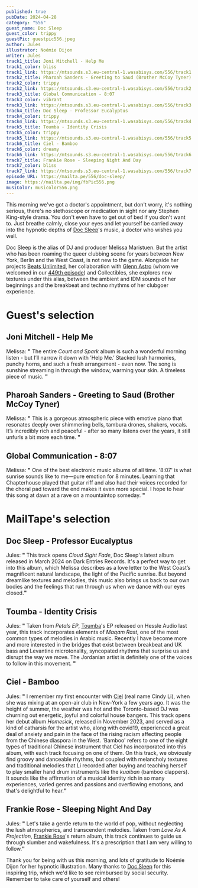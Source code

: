 ```yaml
---
published: true
pubDate: 2024-04-28
category: "556"
guest_name: Doc Sleep
guest_color: trippy
guestPic: guestpic556.jpeg
author: Jules
illustrator: Noémie Dijon
writer: Jules
track1_title: Joni Mitchell - Help Me
track1_color: bliss
track1_link: https://mtsounds.s3.eu-central-1.wasabisys.com/556/track1.mp3
track2_title: Pharoah Sanders - Greeting to Saud (Brother McCoy Tyner)
track2_color: trippy
track2_link: https://mtsounds.s3.eu-central-1.wasabisys.com/556/track2.mp3
track3_title: Global Communication - 8:07
track3_color: vibrant
track3_link: https://mtsounds.s3.eu-central-1.wasabisys.com/556/track3.mp3
track4_title: Doc Sleep - Professor Eucalyptus
track4_color: trippy
track4_link: https://mtsounds.s3.eu-central-1.wasabisys.com/556/track4.mp3
track5_title: Toumba - Identity Crisis
track5_color: trippy
track5_link: https://mtsounds.s3.eu-central-1.wasabisys.com/556/track5.mp3
track6_title: Ciel - Bamboo
track6_color: dreamy
track6_link: https://mtsounds.s3.eu-central-1.wasabisys.com/556/track6.mp3
track7_title: Frankie Rose - Sleeping Night And Day
track7_color: bliss
track7_link: https://mtsounds.s3.eu-central-1.wasabisys.com/556/track7.mp3
episode_URL: https://mailta.pe/556/doc-sleep/
image: https://mailta.pe/img/fbPic556.png
musiColor: musicolor556.png
---
```

This morning we've got a doctor's appointment, but don't worry, it's nothing serious, there's no stethoscope or medication in sight nor any Stephen King-style drama. You don't even have to get out of bed if you don't want to. Just breathe calmly, close your eyes and let yourself be carried away into the hypnotic depths of [Doc Sleep](https://docsleep.bandcamp.com/music)'s music, a doctor who wishes you well.

Doc Sleep is the alias of DJ and producer Melissa Maristuen. But the artist who has been roaming the queer clubbing scene for years between New York, Berlin and the West Coast, is not new to the game. Alongside her projects [Beats Unlimited](https://docsleep.bandcamp.com/album/beats-unlimited), her collaboration with [Glenn Astro](https://glennastro.bandcamp.com/) (whom we welcomed in our [449th episode](https://www.mailta.pe/449/glenn-astro/)) and Collectibles, she explores new textures under this alias, between the ambient and IDM sounds of her beginnings and the breakbeat and techno rhythms of her clubgoer experience.

# Guest's selection

## Joni Mitchell - Help Me

Melissa: **"** The entire <i>Court and Spark</i> album is such a wonderful morning listen - but I’ll narrow it down with ’Help Me.’ Stacked lush harmonies, punchy horns, and such a fresh arrangement - even now. The song is sunshine streaming in through the window, warming your skin. A timeless piece of music. **"**

## Pharoah Sanders - Greeting to Saud (Brother McCoy Tyner)

Melissa: **"** This is a gorgeous atmospheric piece with emotive piano that resonates deeply over shimmering bells, tambura drones, shakers, vocals. It’s incredibly rich and peaceful - after so many listens over the years, it still unfurls a bit more each time. **"** 

## Global Communication - 8:07

Melissa: **"** One of the best electronic music albums of all time. '8:07' is what sunrise sounds like to me—pure emotion for 8 minutes. Learning that Chapterhouse played that guitar riff and also had their voices recorded for the choral pad toward the end makes it even more special. I hope to hear this song at dawn at a rave on a mountaintop someday. **"**

# MailTape's selection

## Doc Sleep - Professor Eucalyptus

Jules: **"** This track opens <i>Cloud Sight Fade</i>, Doc Sleep's latest album released in March 2024 on Dark Entries Records. It's a perfect way to get into this album, which Melissa describes as a love letter to the West Coast’s magnificent natural landscape, the light of the Pacific sunrise. But beyond dreamlike textures and melodies, this music also brings us back to our own bodies and the feelings that run through us when we dance with our eyes closed.**"**

## Toumba - Identity Crisis

Jules: **"** Taken from <i>Petals EP</i>, [Toumba](https://toumba.bandcamp.com/album/petals-ep)'s EP released on Hessle Audio last year, this track incorporates elements of <i>Maqam Rast</i>, one of the most common types of melodies in Arabic music. Recently I have become more and more interested in the bridges that exist between breakbeat and UK bass and Levantine microtonality, syncopated rhythms that surprise us and disrupt the way we move. The Jordanian artist is definitely one of the voices to follow in this movement. **"** 

## Ciel - Bamboo

Jules: **"** I remember my first encounter with [Ciel](https://cieltrax.bandcamp.com/album/homesick) (real name Cindy Li), when she was mixing at an open-air club in New-York a few years ago. It was the height of summer, the weather was hot and the Toronto-based DJ was churning out energetic, joyful and colorful house bangers. This track opens her debut album <i>Homesick</i>, released in November 2023, and served as a kind of catharsis for the artist who, along with covid19, experienced a great deal of anxiety and pain in the face of the rising racism affecting people from the Chinese diaspora in the West. 'Bamboo' refers to one of the eight types of traditional Chinese instrument that Ciel has incorporated into this album, with each track focusing on one of them. On this track, we obviously find groovy and danceable rhythms, but coupled with melancholy textures and traditional melodies that Li recorded after buying and teaching herself to play smaller hand drum instruments like the <i>kuaiban</i> (bamboo clappers). It sounds like the affirmation of a musical identity rich in so many experiences, varied genres and passions and overflowing emotions, and that's delightful to hear.**"** 

## Frankie Rose - Sleeping Night And Day

Jules: **"** Let's take a gentle return to the world of pop, without neglecting the lush atmospherics, and transcendent melodies. Taken from <i>Love As A Projection</i>, [Frankie Rose](https://frankierose.bandcamp.com/album/love-as-projection)'s return album, this track continues to guide us through slumber and wakefulness. It's a prescription that I am very willing to follow.**"** 

Thank you for being with us this morning, and lots of gratitude to Noémie Dijon for her hypnotic illustration. Many thanks to [Doc Sleep](https://docsleep.bandcamp.com/music) for this inspiring trip, which we'd like to see reimbursed by social security. Remember to take care of yourself and others!
